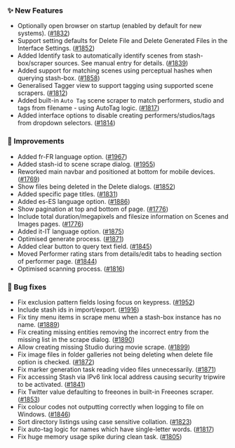 ### ✨ New Features
* Optionally open browser on startup (enabled by default for new systems). ([#1832](https://github.com/stashapp/stash/pull/1832))
* Support setting defaults for Delete File and Delete Generated Files in the Interface Settings. ([#1852](https://github.com/stashapp/stash/pull/1852))
* Added Identify task to automatically identify scenes from stash-box/scraper sources. See manual entry for details. ([#1839](https://github.com/stashapp/stash/pull/1839))
* Added support for matching scenes using perceptual hashes when querying stash-box. ([#1858](https://github.com/stashapp/stash/pull/1858))
* Generalised Tagger view to support tagging using supported scene scrapers. ([#1812](https://github.com/stashapp/stash/pull/1812))
* Added built-in `Auto Tag` scene scraper to match performers, studio and tags from filename - using AutoTag logic. ([#1817](https://github.com/stashapp/stash/pull/1817))
* Added interface options to disable creating performers/studios/tags from dropdown selectors. ([#1814](https://github.com/stashapp/stash/pull/1814))

### 🎨 Improvements
* Added fr-FR language option. ([#1967](https://github.com/stashapp/stash/pull/1967/files))
* Added stash-id to scene scrape dialog. ([#1955](https://github.com/stashapp/stash/pull/1955))
* Reworked main navbar and positioned at bottom for mobile devices. ([#1769](https://github.com/stashapp/stash/pull/1769))
* Show files being deleted in the Delete dialogs. ([#1852](https://github.com/stashapp/stash/pull/1852))
* Added specific page titles. ([#1831](https://github.com/stashapp/stash/pull/1831))
* Added es-ES language option. ([#1886](https://github.com/stashapp/stash/pull/1886))
* Show pagination at top and bottom of page. ([#1776](https://github.com/stashapp/stash/pull/1776))
* Include total duration/megapixels and filesize information on Scenes and Images pages. ([#1776](https://github.com/stashapp/stash/pull/1776))
* Added it-IT language option. ([#1875](https://github.com/stashapp/stash/pull/1875))
* Optimised generate process. ([#1871](https://github.com/stashapp/stash/pull/1871))
* Added clear button to query text field. ([#1845](https://github.com/stashapp/stash/pull/1845))
* Moved Performer rating stars from details/edit tabs to heading section of performer page. ([#1844](https://github.com/stashapp/stash/pull/1844))
* Optimised scanning process. ([#1816](https://github.com/stashapp/stash/pull/1816))

### 🐛 Bug fixes
* Fix exclusion pattern fields losing focus on keypress. ([#1952](https://github.com/stashapp/stash/pull/1952))
* Include stash ids in import/export. ([#1916](https://github.com/stashapp/stash/pull/1916))
* Fix tiny menu items in scrape menu when a stash-box instance has no name. ([#1889](https://github.com/stashapp/stash/pull/1889))
* Fix creating missing entities removing the incorrect entry from the missing list in the scrape dialog. ([#1890](https://github.com/stashapp/stash/pull/1890))
* Allow creating missing Studio during movie scrape. ([#1899](https://github.com/stashapp/stash/pull/1899))
* Fix image files in folder galleries not being deleting when delete file option is checked. ([#1872](https://github.com/stashapp/stash/pull/1872))
* Fix marker generation task reading video files unnecessarily. ([#1871](https://github.com/stashapp/stash/pull/1871))
* Fix accessing Stash via IPv6 link local address causing security tripwire to be activated. ([#1841](https://github.com/stashapp/stash/pull/1841))
* Fix Twitter value defaulting to freeones in built-in Freeones scraper. ([#1853](https://github.com/stashapp/stash/pull/1853))
* Fix colour codes not outputting correctly when logging to file on Windows. ([#1846](https://github.com/stashapp/stash/pull/1846))
* Sort directory listings using case sensitive collation. ([#1823](https://github.com/stashapp/stash/pull/1823))
* Fix auto-tag logic for names which have single-letter words. ([#1817](https://github.com/stashapp/stash/pull/1817))
* Fix huge memory usage spike during clean task. ([#1805](https://github.com/stashapp/stash/pull/1805))
